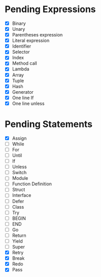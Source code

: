 # Pending Expressions

- [X] Binary
- [X] Unary
- [X] Parentheses expression
- [X] Literal expression
- [X] Identifier
- [X] Selector
- [X] Index
- [X] Method call
- [X] Lambda
- [X] Array
- [X] Tuple
- [X] Hash
- [X] Generator
- [X] One line If
- [X] One line unless

# Pending Statements

- [X] Assign
- [ ] While
- [ ] For
- [ ] Until
- [ ] If
- [ ] Unless
- [ ] Switch
- [ ] Module
- [ ] Function Definition
- [ ] Struct
- [ ] Interface
- [ ] Defer
- [ ] Class
- [ ] Try
- [ ] BEGIN
- [ ] END
- [ ] Go
- [ ] Return
- [ ] Yield
- [ ] Super
- [X] Retry
- [X] Break
- [X] Redo
- [X] Pass